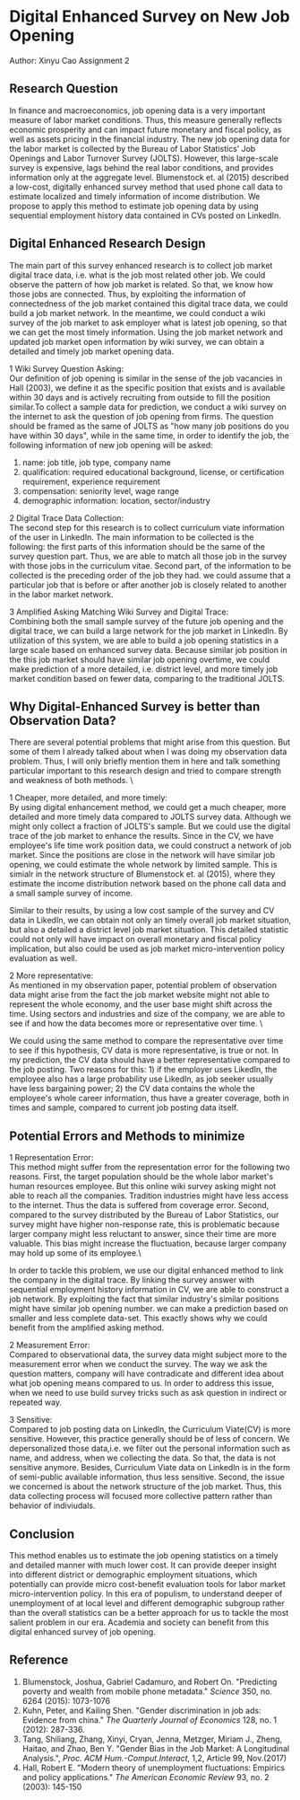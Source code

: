 # Digital Enhanced Survey on New Job Opening
Author: Xinyu Cao
Assignment 2

## Research Question
In finance and macroeconomics, job opening data is a very important measure of  labor market conditions. Thus, this measure generally reflects economic prosperity and can impact future monetary and fiscal policy, as well as assets pricing in the financial industry. The new job opening data for the labor market is collected by the Bureau of Labor Statistics’ Job Openings and Labor Turnover Survey (JOLTS). However, this large-scale survey is expensive, lags behind the real labor conditions, and provides information only at the aggregate level. Blumenstock et. al (2015) described  a low-cost, digitally enhanced survey method that used phone call data to estimate localized and timely information of income distribution. We propose to apply this method to estimate job opening data by using sequential employment history data contained in CVs posted on LinkedIn.

## Digital Enhanced Research Design
The main part of this survey enhanced research is to collect job market digital trace data, i.e. what is the job most related other job. We could observe the pattern of how job market is related. So that, we know how those jobs are connected. Thus, by exploiting the information of connectedness of the job market contained this digital trace data, we could build a job market network. In the meantime, we could conduct a wiki survey of the job market to ask employer what is latest job opening, so that we can get the most timely information. Using the job market network and updated job market open information by wiki survey, we can obtain a detailed and timely job market opening data.

1 Wiki Survey Question Asking: \
Our definition of job opening is similar in the sense of the job vacancies in Hall (2003), we define it as the specific position that exists and is available within 30 days and is actively recruiting from outside to fill the position similar.To collect a sample data for prediction, we conduct a wiki survey on the internet to ask the question of job opening from firms. The question should be framed as the same of JOLTS as "how many job positions do you have within 30 days", while in the same time, in order to identify the job, the following information of new job opening will be asked:
   1. name: job title, job type, company name
   2. qualification: required educational background, license, or certification requirement, experience requirement
   3. compensation: seniority level, wage range
   4. demographic information: location, sector/industry

2 Digital Trace Data Collection: \
The second step for this research is to collect curriculum viate information of the user in LinkedIn. The main information to be collected is the following: the first parts of this information should be the same of the survey question part. Thus, we are able to match all those job in the survey with those jobs in the curriculum vitae. Second part, of the information to be collected is the preceding order of the job they had. we could assume that a particular job that is before or after another job is closely related to another in the labor market network.

3 Amplified Asking Matching Wiki Survey and Digital Trace: \
Combining both the small sample survey of the future job opening and the digital trace, we can build a large network for the job market in LinkedIn. By utilization of this system, we are able to build a job opening statistics in a large scale based on enhanced survey data. Because similar job position in the this job market should have similar job opening overtime, we could make prediction of a more detailed, i.e. district level, and more timely job market condition based on fewer data, comparing to the traditional JOLTS.


## Why Digital-Enhanced Survey is better than Observation Data?
There are several potential problems that might arise from this question. But some of them I already talked about when I was doing my observation data problem. Thus, I will only briefly mention them in here and talk something particular important to this research design and tried to compare strength and weakness of both methods. \

1 Cheaper, more detailed, and more timely:\
  By using digital enhancement method, we could get a much cheaper, more detailed and more timely data compared to JOLTS survey data. Although we might only collect a fraction of JOLTS's sample. But we could use the digital trace of the job market to enhance the results. Since in the CV, we have employee's life time work position data, we could construct a network of job market. Since the positions are close in the network will have similar job opening, we could estimate the whole network by limited sample. This is simialr in the network structure of Blumenstock et. al (2015), where they estimate the income distribution network based on the phone call data and a small sample survey of income.

  Similar to their results, by using a low cost sample of the survey and CV data in LikedIn, we can obtain not only an timely overall job market situation, but also a detailed a district level job market situation. This detailed statistic could not only will have impact on overall monetary and fiscal policy implication, but also could be used as job market micro-intervention policy evaluation as well.

2 More representative:\
  As mentioned in my observation paper, potential problem of observation data might arise from the fact the job market website might not able to represent the whole economy, and the user base might shift across the time. Using sectors and industries and size of the company, we are able to see if and how the data becomes more or representative over time. \

  We could using the same method to compare the representative over time to see if this hypothesis, CV data is more representative, is true or not. In my prediction, the CV data should have a better representative compared to the job posting. Two reasons for this: 1) if the employer uses LikedIn, the employee also has a large probability use LikedIn, as job seeker usually have less bargaining power; 2) the CV data contains the whole the employee's whole career information, thus have a greater coverage, both in times and sample, compared to current job posting data itself. 


## Potential Errors and Methods to minimize
1 Representation Error: \
  This method might suffer from the representation error for the following two reasons. First, the target population should be the whole labor market's human resources employee. But this online wiki survey asking might not able to reach all the companies. Tradition industries might have less access to the internet. Thus the data is suffered  from coverage error. Second, compared to the survey distributed by the Bureau of Labor Statistics, our survey might have higher non-response rate, this is problematic because larger company might less reluctant to answer, since their time are more valuable. This bias might increase the fluctuation, because larger company may hold up some of its employee.\

  In order to tackle this problem, we use our digital enhanced method to link the company in the digital trace. By linking the survey answer with sequential employment history information in CV, we are able to construct a job network. By exploiting the fact that similar industry's similar positions might have similar job opening number. we can make a prediction based on smaller and less complete data-set. This exactly shows why we could benefit from the amplified asking method. 

2 Measurement Error:\
  Compared to observational data, the survey data might subject more to the measurement error when we conduct the survey. The way we ask the question matters, company will have contradicate and different idea about what job opening means compared to us. In order to address this issue, when we need to use build survey tricks such as ask question in indirect or repeated way.

3 Sensitive:\
  Compared to job posting data on Linkedln, the Curriculum Viate(CV) is more sensitive. However, this practice generally should be of less of concern. We depersonalized those data,i.e. we filter out the personal information such as name, and address, when we collecting the data. So that, the data is not sensitive anymore. Besides, Curriculum Viate data on Linkedln is in the form of semi-public available information, thus less sensitive. Second, the issue we concerned is about the network structure of the job market. Thus, this data collecting process will focused more collective pattern rather than behavior of indiviudals.


## Conclusion
This method enables us to estimate the job opening statistics on a timely and detailed manner with much lower cost. It can provide deeper insight into different district or demographic employment situations, which potentially can provide micro cost-benefit evaluation tools for labor market micro-intervention policy. In this era of populism, to understand deeper of unemployment of at local level and different demographic subgroup rather than the overall statistics can be a better approach for us to tackle the most salient problem in our era. Academia and society can benefit from this digital enhanced survey of job opening.



## Reference
1. Blumenstock, Joshua, Gabriel Cadamuro, and Robert On. "Predicting poverty and wealth from mobile phone metadata." *Science* 350, no. 6264 (2015): 1073-1076
2. Kuhn, Peter, and Kailing Shen. "Gender discrimination in job ads: Evidence from china." *The Quarterly Journal of Economics* 128, no. 1 (2012): 287-336.
3. Tang, Shiliang, Zhang, Xinyi, Cryan, Jenna, Metzger, Miriam J., Zheng, Haitao, and Zhao, Ben Y. "Gender Bias in the Job Market: A Longitudinal Analysis.", *Proc. ACM Hum.-Comput.Interact*, 1,2, Article 99, Nov.(2017)
4. Hall, Robert E. "Modern theory of unemployment fluctuations: Empirics and policy applications." *The American Economic Review* 93, no. 2 (2003): 145-150